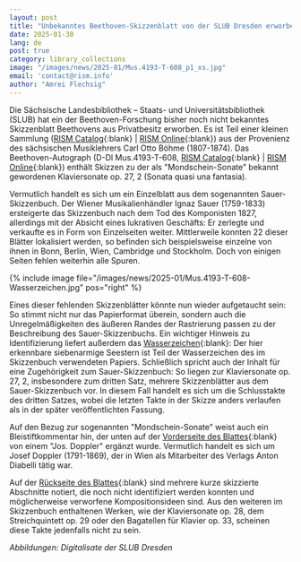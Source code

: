 ```yaml
---
layout: post
title: "Unbekanntes Beethoven-Skizzenblatt von der SLUB Dresden erworben"
date: 2025-01-30
lang: de
post: true
category: library_collections
image: "/images/news/2025-01/Mus.4193-T-608_p1_xs.jpg"
email: 'contact@rism.info'
author: "Amrei Flechsig"
---
```


Die Sächsische Landesbibliothek – Staats- und Universitätsbibliothek (SLUB) hat ein der Beethoven-Forschung bisher noch nicht bekanntes Skizzenblatt Beethovens aus Privatbesitz erworben. Es ist Teil einer kleinen Sammlung ([RISM Catalog](https://opac.rism.info/rism/Search/Results?lookfor=B%C3%B6hme%2C+Carl+Otto){:blank} \| [RISM Online](https://rism.online/people/51019389){:blank}) aus der Provenienz des sächsischen Musiklehrers Carl Otto Böhme (1807-1874). Das Beethoven-Autograph (D-Dl Mus.4193-T-608, [RISM Catalog](https://opac.rism.info/id/rismid/rism1001299908?sid=33310535){:blank} \| [RISM Online](https://rism.online/sources/1001299908){:blank}) enthält Skizzen zu der als "Mondschein-Sonate" bekannt gewordenen Klaviersonate op. 27, 2 (Sonata quasi una fantasia). 

Vermutlich handelt es sich um ein Einzelblatt aus dem sogenannten Sauer-Skizzenbuch. Der Wiener Musikalienhändler Ignaz Sauer (1759-1833) ersteigerte das Skizzenbuch nach dem Tod des Komponisten 1827, allerdings mit der Absicht eines lukrativen Geschäfts: Er zerlegte und verkaufte es in Form von Einzelseiten weiter. Mittlerweile konnten 22 dieser Blätter lokalisiert werden, so befinden sich beispielsweise einzelne von ihnen in Bonn, Berlin, Wien, Cambridge und Stockholm. Doch von einigen Seiten fehlen weiterhin alle Spuren.

{% include image file="/images/news/2025-01/Mus.4193-T-608-Wasserzeichen.jpg" pos="right" %} 

Eines dieser fehlenden Skizzenblätter könnte nun wieder aufgetaucht sein: So stimmt nicht nur das Papierformat überein, sondern auch die Unregelmäßigkeiten des äußeren Randes der Rastrierung passen zu der Beschreibung des Sauer-Skizzenbuchs. Ein wichtiger Hinweis zu Identifizierung liefert außerdem das [Wasserzeichen](http://digital.slub-dresden.de/id1907383972/3){:blank}: Der hier erkennbare siebenarmige Seestern ist Teil der Wasserzeichen des im Skizzenbuch verwendeten Papiers. Schließlich spricht auch der Inhalt für eine Zugehörigkeit zum Sauer-Skizzenbuch: So liegen zur Klaviersonate op. 27, 2, insbesondere zum dritten Satz, mehrere Skizzenblätter aus dem Sauer-Skizzenbuch vor. In diesem Fall handelt es sich um die Schlusstakte des dritten Satzes, wobei die letzten Takte in der Skizze anders verlaufen als in der später veröffentlichten Fassung.

Auf den Bezug zur sogenannten "Mondschein-Sonate" weist auch ein Bleistiftkommentar hin, der unten auf der [Vorderseite des Blattes](http://digital.slub-dresden.de/id1907383972/1){:blank} von einem "Jos. Doppler" ergänzt wurde. Vermutlich handelt es sich um Josef Doppler (1791-1869), der in Wien als Mitarbeiter des Verlags Anton Diabelli tätig war.

Auf der [Rückseite des Blattes](http://digital.slub-dresden.de/id1907383972/2){:blank} sind mehrere kurze skizzierte Abschnitte notiert, die noch nicht identifiziert werden konnten und möglicherweise verworfene Kompositionsideen sind. Aus den weiteren im Skizzenbuch enthaltenen Werken, wie der Klaviersonate op. 28, dem Streichquintett op. 29 oder den Bagatellen für Klavier op. 33, scheinen diese Takte jedenfalls nicht zu sein.

_Abbildungen: Digitalisate der SLUB Dresden_

